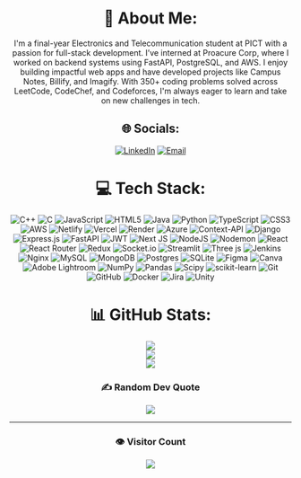 <div align="center">

# 💫 About Me:
I'm a final-year Electronics and Telecommunication student at PICT with a passion for full-stack development. I’ve interned at Proacure Corp, where I worked on backend systems using FastAPI, PostgreSQL, and AWS. I enjoy building impactful web apps and have developed projects like Campus Notes, Billify, and Imagify. With 350+ coding problems solved across LeetCode, CodeChef, and Codeforces, I'm always eager to learn and take on new challenges in tech.

## 🌐 Socials:
[![LinkedIn](https://img.shields.io/badge/LinkedIn-%230077B5.svg?logo=linkedin&logoColor=white)](https://linkedin.com/in/in/sagar-thalkiya-a273bb229) 
[![Email](https://img.shields.io/badge/Email-D14836?logo=gmail&logoColor=white)](mailto:sagarwaghela519@gmail.com) 

# 💻 Tech Stack:
![C++](https://img.shields.io/badge/c++-%2300599C.svg?style=flat-square&logo=c%2B%2B&logoColor=white)
![C](https://img.shields.io/badge/c-%2300599C.svg?style=flat-square&logo=c&logoColor=white)
![JavaScript](https://img.shields.io/badge/javascript-%23323330.svg?style=flat-square&logo=javascript&logoColor=%23F7DF1E)
![HTML5](https://img.shields.io/badge/html5-%23E34F26.svg?style=flat-square&logo=html5&logoColor=white)
![Java](https://img.shields.io/badge/java-%23ED8B00.svg?style=flat-square&logo=openjdk&logoColor=white)
![Python](https://img.shields.io/badge/python-3670A0?style=flat-square&logo=python&logoColor=ffdd54)
![TypeScript](https://img.shields.io/badge/typescript-%23007ACC.svg?style=flat-square&logo=typescript&logoColor=white)
![CSS3](https://img.shields.io/badge/css3-%231572B6.svg?style=flat-square&logo=css3&logoColor=white)
![AWS](https://img.shields.io/badge/AWS-%23FF9900.svg?style=flat-square&logo=amazon-aws&logoColor=white)
![Netlify](https://img.shields.io/badge/netlify-%23000000.svg?style=flat-square&logo=netlify&logoColor=#00C7B7)
![Vercel](https://img.shields.io/badge/vercel-%23000000.svg?style=flat-square&logo=vercel&logoColor=white)
![Render](https://img.shields.io/badge/Render-%46E3B7.svg?style=flat-square&logo=render&logoColor=white)
![Azure](https://img.shields.io/badge/azure-%230072C6.svg?style=flat-square&logo=microsoftazure&logoColor=white)
![Context-API](https://img.shields.io/badge/Context--Api-000000?style=flat-square&logo=react)
![Django](https://img.shields.io/badge/django-%23092E20.svg?style=flat-square&logo=django&logoColor=white)
![Express.js](https://img.shields.io/badge/express.js-%23404d59.svg?style=flat-square&logo=express&logoColor=%2361DAFB)
![FastAPI](https://img.shields.io/badge/FastAPI-005571?style=flat-square&logo=fastapi)
![JWT](https://img.shields.io/badge/JWT-black?style=flat-square&logo=JSON%20web%20tokens)
![Next JS](https://img.shields.io/badge/Next-black?style=flat-square&logo=next.js&logoColor=white)
![NodeJS](https://img.shields.io/badge/node.js-6DA55F?style=flat-square&logo=node.js&logoColor=white)
![Nodemon](https://img.shields.io/badge/NODEMON-%23323330.svg?style=flat-square&logo=nodemon&logoColor=%BBDEAD)
![React](https://img.shields.io/badge/react-%2320232a.svg?style=flat-square&logo=react&logoColor=%2361DAFB)
![React Router](https://img.shields.io/badge/React_Router-CA4245?style=flat-square&logo=react-router&logoColor=white)
![Redux](https://img.shields.io/badge/redux-%23593d88.svg?style=flat-square&logo=redux&logoColor=white)
![Socket.io](https://img.shields.io/badge/Socket.io-black?style=flat-square&logo=socket.io&badgeColor=010101)
![Streamlit](https://img.shields.io/badge/Streamlit-%23FE4B4B.svg?style=flat-square&logo=streamlit&logoColor=white)
![Three js](https://img.shields.io/badge/threejs-black?style=flat-square&logo=three.js&logoColor=white)
![Jenkins](https://img.shields.io/badge/jenkins-%232C5263.svg?style=flat-square&logo=jenkins&logoColor=white)
![Nginx](https://img.shields.io/badge/nginx-%23009639.svg?style=flat-square&logo=nginx&logoColor=white)
![MySQL](https://img.shields.io/badge/mysql-4479A1.svg?style=flat-square&logo=mysql&logoColor=white)
![MongoDB](https://img.shields.io/badge/MongoDB-%234ea94b.svg?style=flat-square&logo=mongodb&logoColor=white)
![Postgres](https://img.shields.io/badge/postgres-%23316192.svg?style=flat-square&logo=postgresql&logoColor=white)
![SQLite](https://img.shields.io/badge/sqlite-%2307405e.svg?style=flat-square&logo=sqlite&logoColor=white)
![Figma](https://img.shields.io/badge/figma-%23F24E1E.svg?style=flat-square&logo=figma&logoColor=white)
![Canva](https://img.shields.io/badge/Canva-%2300C4CC.svg?style=flat-square&logo=Canva&logoColor=white)
![Adobe Lightroom](https://img.shields.io/badge/Adobe%20Lightroom-31A8FF.svg?style=flat-square&logo=Adobe%20Lightroom&logoColor=white)
![NumPy](https://img.shields.io/badge/numpy-%23013243.svg?style=flat-square&logo=numpy&logoColor=white)
![Pandas](https://img.shields.io/badge/pandas-%23150458.svg?style=flat-square&logo=pandas&logoColor=white)
![Scipy](https://img.shields.io/badge/SciPy-%230C55A5.svg?style=flat-square&logo=scipy&logoColor=%white)
![scikit-learn](https://img.shields.io/badge/scikit--learn-%23F7931E.svg?style=flat-square&logo=scikit-learn&logoColor=white)
![Git](https://img.shields.io/badge/git-%23F05033.svg?style=flat-square&logo=git&logoColor=white)
![GitHub](https://img.shields.io/badge/github-%23121011.svg?style=flat-square&logo=github&logoColor=white)
![Docker](https://img.shields.io/badge/docker-%230db7ed.svg?style=flat-square&logo=docker&logoColor=white)
![Jira](https://img.shields.io/badge/jira-%230A0FFF.svg?style=flat-square&logo=jira&logoColor=white)
![Unity](https://img.shields.io/badge/unity-%23000000.svg?style=flat-square&logo=unity&logoColor=white)

# 📊 GitHub Stats:
<img src="https://github-readme-stats.vercel.app/api?username=SagarThalkiya&theme=dark&hide_border=true&include_all_commits=false&count_private=false" />
<br/>
<img src="https://nirzak-streak-stats.vercel.app/?user=SagarThalkiya&theme=dark&hide_border=true" />
<br/>
<img src="https://github-readme-stats.vercel.app/api/top-langs/?username=SagarThalkiya&theme=dark&hide_border=true&include_all_commits=false&count_private=false&layout=compact" />

### ✍️ Random Dev Quote
<img src="https://quotes-github-readme.vercel.app/api?type=horizontal&theme=light" />

---

### 👁️ Visitor Count  
<img src="https://visitcount.itsvg.in/api?id=SagarThalkiya&icon=5&color=1" />

</div>

<!-- Proudly created with GPRM ( https://gprm.itsvg.in ) -->
